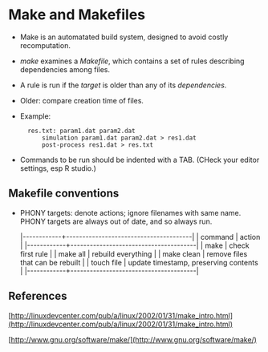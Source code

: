 # Make and Makefiles

- Make is an automatated build system, designed to avoid costly
  recomputation.

- *make* examines a *Makefile*, which contains a set of rules describing
  dependencies among files.

- A rule is run if the *target* is older than any of its *dependencies*.

- Older: compare creation time of files.

- Example:

        res.txt: param1.dat param2.dat
			simulation param1.dat param2.dat > res1.dat
			post-process res1.dat > res.txt

- Commands to be run should be indented with a TAB.  (CHeck your
  editor settings, esp R studio.)


## Makefile conventions

   - PHONY targets: denote actions; ignore filenames with same
     name. PHONY targets are always out of date, and so always run.

        |------------+---------------------------------------|
        | command    | action                                |
        |------------+---------------------------------------|
        | make       | check first rule                      |
        | make all   | rebuild everything                    |
        | make clean | remove files that can be rebuilt      |
        | touch file | update timestamp, preserving contents |
        |------------+---------------------------------------|


## References

[http://linuxdevcenter.com/pub/a/linux/2002/01/31/make_intro.html](http://linuxdevcenter.com/pub/a/linux/2002/01/31/make_intro.html)

[http://www.gnu.org/software/make/](http://www.gnu.org/software/make/)



